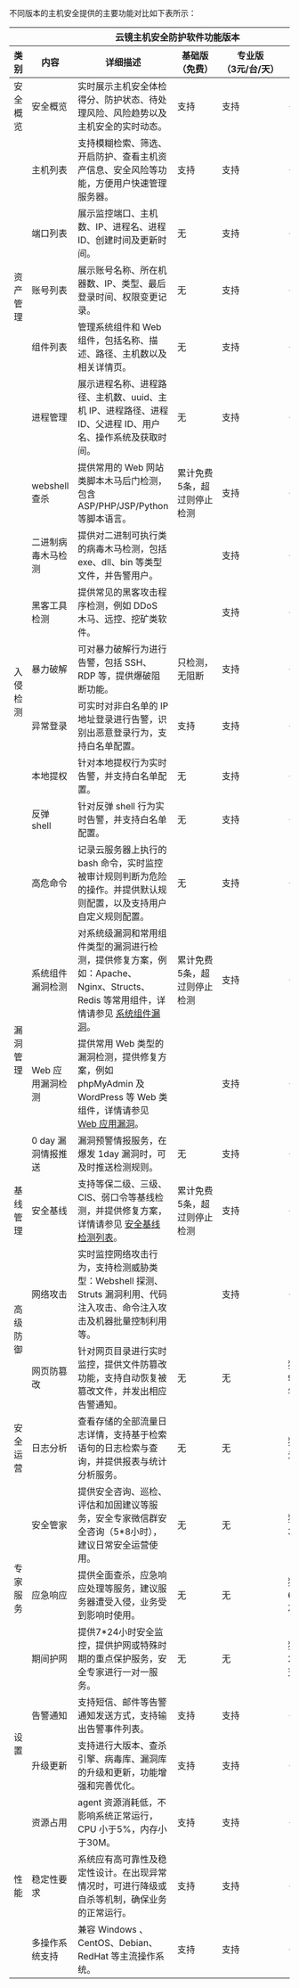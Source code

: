 不同版本的主机安全提供的主要功能对比如下表所示：    
<table>
<thead>
<tr>
<th colspan="6">云镜主机安全防护软件功能版本</th>
<tr>
<th><strong>类别</strong></th>
<th><strong>内容</strong></th>
<th><strong>详细描述</strong></th>
<th><strong>基础版<br><nobr>（免费）</strong></th>
<th><strong>专业版<br><nobr>（3元/台/天）</strong></th>
<th><strong>增值服务<br><nobr>（独立计费）</strong></th>
</tr>
</tr>
</thead>
<tbody>
<tr>
<td>安全概览</td>
<td>安全概览</td>
<td>实时展示主机安全体检得分、防护状态、待处理风险、风险趋势以及主机安全的实时动态。</td>
<td>支持</td>
<td>支持</td>
<td>-</td>
</tr>
<tr>
<td rowspan="5">资产管理</td>
<td>主机列表</td>
<td>支持模糊检索、筛选、开启防护、查看主机资产信息、安全风险等功能，方便用户快速管理服务器。</td>
<td>支持</td>
<td>支持</td>
<td>-</td>
</tr>
<tr>
<td>端口列表</td>
<td>展示监控端口、主机数、IP、进程名、进程 ID、创建时间及更新时间。</td>
<td>无</td>
<td>支持</td>
<td>-</td>
</tr>
<tr>
<td>账号列表</td>
<td>展示账号名称、所在机器数、IP、类型、最后登录时间、权限变更记录。</td>
<td>无</td>
<td>支持</td>
<td>-</td>
</tr>
<tr>
<td>组件列表</td>
<td>管理系统组件和 Web 组件，包括名称、描述、路径、主机数以及相关详情页。</td>
<td>无</td>
<td>支持</td>
<td>-</td>
</tr>
<td>进程管理</td>
<td>展示进程名称、进程路径、主机数、uuid、主机 IP、进程路径、进程 ID、父进程 ID、用户名、操作系统及获取时间。</td>
<td>无</td>
<td>支持</td>
<td>-</td>
</tr>
<tr>
<td rowspan="8">入侵检测</td>
<td>webshell查杀</td>
<td>提供常用的 Web 网站类脚本木马后门检测，包含 ASP/PHP/JSP/Python 等脚本语言。</td>
<td>累计免费5条，超过则停止检测</td>
<td>支持</td>
<td>-</td>
</tr>
<tr>
<td>二进制病毒木马检测</td>
<td>提供对二进制可执行类的病毒木马检测，包括 exe、dll、bin 等类型文件，并告警用户。</td>
<td></td>
<td>支持</td>
<td>-</td>
</tr>
<tr>
<td>黑客工具检测</td>
<td>提供常见的黑客攻击程序检测，例如 DDoS 木马、远控、挖矿类软件。</td>
<td></td>
<td>支持</td>
<td>-</td>
</tr>
<tr>
<td>暴力破解</td>
<td>可对暴力破解行为进行告警，包括 SSH、RDP 等，提供爆破阻断功能。</td>
<td>只检测，无阻断</td>
<td>支持</td>
<td>-</td>
</tr>
<tr>
<td>异常登录</td>
<td>可实时对非白名单的 IP 地址登录进行告警，识别出恶意登录行为，支持白名单配置。</td>
<td>支持</td>
<td>支持</td>
<td>-</td>
</tr>
<tr>
<td>本地提权</td>
<td>针对本地提权行为实时告警，并支持白名单配置。</td>
<td>无</td>
<td>支持</td>
<td>-</td>
</tr>
<tr>
<td>反弹shell</td>
<td>针对反弹 shell 行为实时告警，并支持白名单配置。</td>
<td>无</td>
<td>支持</td>
<td>-</td>
</tr>
<tr>
<td>高危命令</td>
<td>记录云服务器上执行的 bash 命令，实时监控被审计规则判断为危险的操作。并提供默认规则配置，以及支持用户自定义规则配置。</td>
<td>无</td>
<td>支持</td>
<td>-</td>
</tr>
<tr>
<td rowspan="3">漏洞管理</td>
<td>系统组件漏洞检测</td>
<td>对系统级漏洞和常用组件类型的漏洞进行检测，提供修复方案，例如：Apache、Nginx、Structs、Redis 等常用组件，详情请参见 <a href="https://cloud.tencent.com/document/product/296/17341">系统组件漏洞</a>。</td>
<td>累计免费5条，超过则停止检测</td>
<td>支持</td>
<td>-</td>
</tr>
<tr>
<td>Web 应用漏洞检测</td>
<td>提供常用 Web 类型的漏洞检测，提供修复方案，例如 phpMyAdmin 及 WordPress 等 Web 类组件，详情请参见 
<a href="https://cloud.tencent.com/document/product/296/17342">Web 应用漏洞</a>。</td>
<td></td>
<td>支持</td>
<td>-</td>
</tr>
<tr>
<td>0 day 漏洞情报推送</td>
<td>漏洞预警情报服务，在爆发 1day 漏洞时，可及时推送检测规则。</td>
<td>无</td>
<td>支持</td>
<td>-</td>
</tr>
<tr>
<td>基线管理</td>
<td>安全基线</td>
<td>支持等保二级、三级、CIS、弱口令等基线检测，并提供修复方案，详情请参见 
<a href="https://cloud.tencent.com/document/product/296/17339">安全基线检测列表</a>。</td>
<td>累计免费5条，超过则停止检测</td>
<td>支持</td>
<td>-</td>
</tr>
<tr>
<td rowspan="2">高级防御</td>
<td>网络攻击</td>
<td>实时监控网络攻击行为，支持检测威胁类型：Webshell 探测、Struts 漏洞利用、代码注入攻击、命令注入攻击及机器批量控制利用等。</td>
<td></td>
<td>支持</td>
<td>-</td>
</tr>
<tr>
<td>网页防篡改</td>
<td>针对网页目录进行实时监控，提供文件防篡改功能，支持自动恢复被篡改文件，并发出相应告警通知。</td>
<td>无</td>
<td>无</td>
<td>独立计费：9800元/台/年</td>
</tr>
<tr>
<td>安全运营</td>
<td>日志分析</td>
<td>查看存储的全部流量日志详情，支持基于检索语句的日志检索与查询，并提供报表与统计分析服务。</td>
<td>无</td>
<td>无</td>
<td>独立计费：1元/GB/月</td>
</tr>
<tr>
<td rowspan="3">专家服务</td>
<td>安全管家</td>
<td>提供安全咨询、巡检、评估和加固建议等服务，安全专家微信群安全咨询（5*8小时），建议日常安全运营使用。</td>
<td>无</td>
<td>无</td>
<td>独立计费：300元/台/月</td>
</tr>
<tr>
<td>应急响应</td>
<td>提供全面查杀，应急响应处理等服务，建议服务器遭受入侵，业务受到影响时使用。</td>
<td>无</td>
<td>无</td>
<td>独立计费：6000元/台/次</td>
</tr>
<tr>
<td>期间护网</td>
<td>提供7*24小时安全监控，提供护网或特殊时期的重点保护服务，安全专家进行一对一服务。</td>
<td>无</td>
<td>无</td>
<td>独立计费：20000元/人/天</td>
</tr>
<tr>
<td rowspan="2">设置</td>
<td>告警通知</td>
<td>支持短信、邮件等告警通知发送方式，支持输出告警事件列表。</td>
<td>支持</td>
<td>支持</td>
<td>-</td>
</tr>
<tr>
<td>升级更新</td>
<td>支持进行大版本、查杀引擎、病毒库、漏洞库的升级和更新，功能增强和完善优化。</td>
<td>支持</td>
<td>支持</td>
<td>-</td>
</tr>
<tr>
<td rowspan="3">性能</td>
<td>资源占用</td>
<td>agent 资源消耗低，不影响系统正常运行，CPU 小于5%，内存小于30M。</td>
<td>支持</td>
<td>支持</td>
<td>-</td>
</tr>
<tr>
<td>稳定性要求</td>
<td>系统应有高可靠性及稳定性设计。在出现异常情况时，可进行降级或自杀等机制，确保业务的正常运行。</td>
<td>支持</td>
<td>支持</td>
<td>-</td>
</tr>
<tr>
<td>多操作系统支持</td>
<td>兼容 Windows 、CentOS、Debian、RedHat 等主流操作系统。</td>
<td>支持</td>
<td>支持</td>
<td>-</td>
</tr>
</tbody></table>

